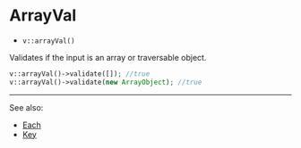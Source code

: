 # ArrayVal

- `v::arrayVal()`

Validates if the input is an array or traversable object.

```php
v::arrayVal()->validate([]); //true
v::arrayVal()->validate(new ArrayObject); //true
```

***
See also:

  * [Each](Each.md)
  * [Key](Key.md)
